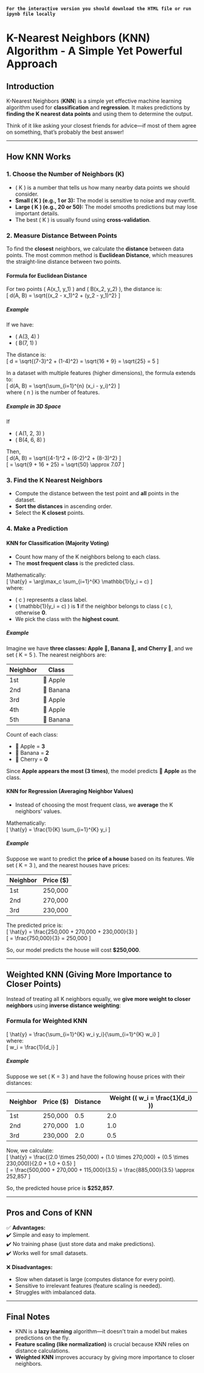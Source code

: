**`For the interactive version you should download the HTML file or run ipynb file locally`**

# **K-Nearest Neighbors (KNN) Algorithm - A Simple Yet Powerful Approach**  

## **Introduction**  
K-Nearest Neighbors (**KNN**) is a simple yet effective machine learning algorithm used for **classification** and **regression**. It makes predictions by **finding the K nearest data points** and using them to determine the output.  

Think of it like asking your closest friends for advice—if most of them agree on something, that’s probably the best answer!  

---

## **How KNN Works**  

### **1. Choose the Number of Neighbors (K)**  
- \( K \) is a number that tells us how many nearby data points we should consider.  
- **Small \( K \) (e.g., 1 or 3):** The model is sensitive to noise and may overfit.  
- **Large \( K \) (e.g., 20 or 50):** The model smooths predictions but may lose important details.  
- The best \( K \) is usually found using **cross-validation**.  

### **2. Measure Distance Between Points**  
To find the **closest** neighbors, we calculate the **distance** between data points. The most common method is **Euclidean Distance**, which measures the straight-line distance between two points.  

#### **Formula for Euclidean Distance**  
For two points \( A(x_1, y_1) \) and \( B(x_2, y_2) \), the distance is:  
\[
d(A, B) = \sqrt{(x_2 - x_1)^2 + (y_2 - y_1)^2}
\]  

##### **Example**  
If we have:  
- \( A(3, 4) \)  
- \( B(7, 1) \)  

The distance is:  
\[
d = \sqrt{(7-3)^2 + (1-4)^2} = \sqrt{16 + 9} = \sqrt{25} = 5
\]  

In a dataset with multiple features (higher dimensions), the formula extends to:  
\[
d(A, B) = \sqrt{\sum_{i=1}^{n} (x_i - y_i)^2}
\]  
where \( n \) is the number of features.  

##### **Example in 3D Space**  
If  
- \( A(1, 2, 3) \)  
- \( B(4, 6, 8) \)  

Then,  
\[
d(A, B) = \sqrt{(4-1)^2 + (6-2)^2 + (8-3)^2}
\]  
\[
= \sqrt{9 + 16 + 25} = \sqrt{50} \approx 7.07
\]  

### **3. Find the K Nearest Neighbors**  
- Compute the distance between the test point and **all** points in the dataset.  
- **Sort the distances** in ascending order.  
- Select the **K closest** points.  

### **4. Make a Prediction**  

#### **KNN for Classification (Majority Voting)**  
- Count how many of the K neighbors belong to each class.  
- The **most frequent class** is the predicted class.  

Mathematically:  
\[
\hat{y} = \arg\max_c \sum_{i=1}^{K} \mathbb{1}(y_i = c)
\]  
where:  
- \( c \) represents a class label.  
- \( \mathbb{1}(y_i = c) \) is **1** if the neighbor belongs to class \( c \), otherwise **0**.  
- We pick the class with the **highest count**.  

##### **Example**  
Imagine we have **three classes: Apple 🍎, Banana 🍌, and Cherry 🍒**, and we set \( K = 5 \). The nearest neighbors are:  

| Neighbor | Class |
|----------|-------|
| 1st      | 🍎 Apple |
| 2nd      | 🍌 Banana |
| 3rd      | 🍎 Apple |
| 4th      | 🍎 Apple |
| 5th      | 🍌 Banana |

Count of each class:  
- 🍎 Apple = **3**  
- 🍌 Banana = **2**  
- 🍒 Cherry = **0**  

Since **Apple appears the most (3 times)**, the model predicts 🍎 **Apple** as the class.  

#### **KNN for Regression (Averaging Neighbor Values)**  
- Instead of choosing the most frequent class, we **average** the K neighbors' values.  

Mathematically:  
\[
\hat{y} = \frac{1}{K} \sum_{i=1}^{K} y_i
\]  

##### **Example**  
Suppose we want to predict the **price of a house** based on its features. We set \( K = 3 \), and the nearest houses have prices:  

| Neighbor | Price ($) |
|----------|---------|
| 1st      | 250,000 |
| 2nd      | 270,000 |
| 3rd      | 230,000 |

The predicted price is:  
\[
\hat{y} = \frac{250,000 + 270,000 + 230,000}{3}
\]  
\[
= \frac{750,000}{3} = 250,000
\]  

So, our model predicts the house will cost **$250,000**.  

---

## **Weighted KNN (Giving More Importance to Closer Points)**  

Instead of treating all K neighbors equally, we **give more weight to closer neighbors** using **inverse distance weighting**:  

### **Formula for Weighted KNN**  
\[
\hat{y} = \frac{\sum_{i=1}^{K} w_i y_i}{\sum_{i=1}^{K} w_i}
\]  
where:  
\[
w_i = \frac{1}{d_i}
\]  

##### **Example**  
Suppose we set \( K = 3 \) and have the following house prices with their distances:  

| Neighbor | Price ($) | Distance | Weight (\( w_i = \frac{1}{d_i} \)) |
|----------|----------|----------|----------------|
| 1st      | 250,000  | 0.5      | 2.0            |
| 2nd      | 270,000  | 1.0      | 1.0            |
| 3rd      | 230,000  | 2.0      | 0.5            |

Now, we calculate:  
\[
\hat{y} = \frac{(2.0 \times 250,000) + (1.0 \times 270,000) + (0.5 \times 230,000)}{2.0 + 1.0 + 0.5}
\]  
\[
= \frac{500,000 + 270,000 + 115,000}{3.5} = \frac{885,000}{3.5} \approx 252,857
\]  

So, the predicted house price is **$252,857**.  

---

## **Pros and Cons of KNN**  

✅ **Advantages:**  
✔️ Simple and easy to implement.  
✔️ No training phase (just store data and make predictions).  
✔️ Works well for small datasets.  

❌ **Disadvantages:**  
- Slow when dataset is large (computes distance for every point).  
- Sensitive to irrelevant features (feature scaling is needed).  
- Struggles with imbalanced data.  

---

## **Final Notes**  
- KNN is a **lazy learning** algorithm—it doesn't train a model but makes predictions on the fly.  
- **Feature scaling (like normalization)** is crucial because KNN relies on distance calculations.  
- **Weighted KNN** improves accuracy by giving more importance to closer neighbors.  

